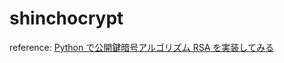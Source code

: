 # shinchocrypt

reference: [Python で公開鍵暗号アルゴリズム RSA を実装してみる](https://qiita.com/QUANON/items/e7b181dd08f2f0b4fdbe)
